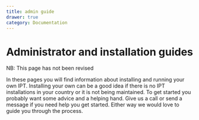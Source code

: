 ```yaml
---
title: admin guide
drawer: true
category: Documentation
---
```

# Administrator and installation guides

<p class="comment-warning">NB: This page has not been revised</p>
 
In these pages you will find information about installing and running your own IPT. Installing your own can be a good idea if there is no IPT installations in your country or it is not being maintained. To get started you probably want some advice and a helping hand. Give us a call or send a message if you need help you get started. Either way we would love to guide you through the process.